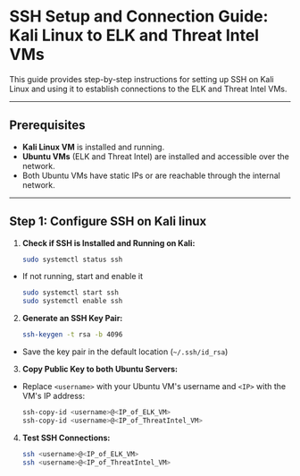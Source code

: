 # SSH Setup and Connection Guide: Kali Linux to ELK and Threat Intel VMs

This guide provides step-by-step instructions for setting up SSH on Kali Linux and using it to establish connections to the ELK and Threat Intel VMs.

---

## Prerequisites

- **Kali Linux VM** is installed and running.
- **Ubuntu VMs** (ELK and Threat Intel) are installed and accessible over the network.
- Both Ubuntu VMs have static IPs or are reachable through the internal network.

---

## Step 1: Configure SSH on Kali linux

1. **Check if SSH is Installed and Running on Kali:**
    ```bash
    sudo systemctl status ssh
    ```
 - If not running, start and enable it
    ```bash
    sudo systemctl start ssh
    sudo systemctl enable ssh
    ```
2. **Generate an SSH Key Pair:**
   ```bash
   ssh-keygen -t rsa -b 4096
   ```
 - Save the key pair in the default location (```~/.ssh/id_rsa```)

3. **Copy Public Key to both Ubuntu Servers:**
 - Replace ```<username>``` with your Ubuntu VM's username and ```<IP>``` with the VM's IP address:
    ```bash
    ssh-copy-id <username>@<IP_of_ELK_VM>
    ssh-copy-id <username>@<IP_of_ThreatIntel_VM>
    ```
4. **Test SSH Connections:**
    ```bash 
    ssh <username>@<IP_of_ELK_VM>
    ssh <username>@<IP_of_ThreatIntel_VM>
    ```